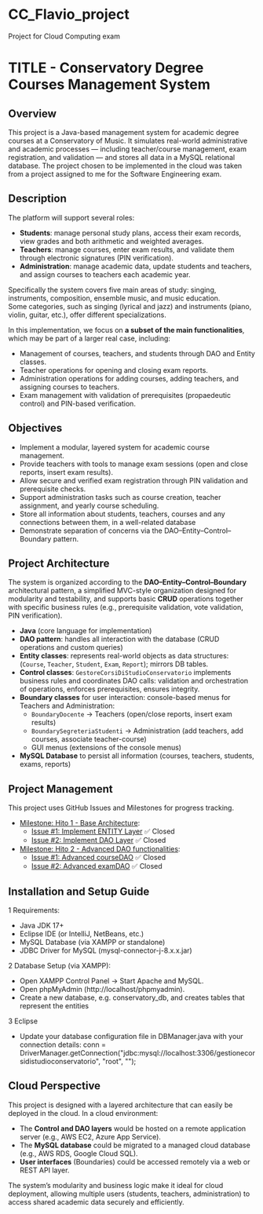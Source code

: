 # CC_Flavio_project
Project for Cloud Computing exam
 
# TITLE - Conservatory Degree Courses Management System

## Overview
This project is a Java-based management system for academic degree courses at a Conservatory of Music.
It simulates real-world administrative and academic processes — including teacher/course management, exam registration, and validation — and stores all data in a MySQL relational database.
The project chosen to be implemented in the cloud was taken from a project assigned to me for the Software Engineering exam.

## Description
The platform will support several roles:  
- **Students**: manage personal study plans, access their exam records, view grades and both arithmetic and weighted averages.   
- **Teachers**: manage courses, enter exam results, and validate them through electronic signatures (PIN verification).  
- **Administration**: manage academic data, update students and teachers, and assign courses to teachers each academic year.  

Specifically the system covers five main areas of study: singing, instruments, composition, ensemble music, and music education.  
Some categories, such as singing (lyrical and jazz) and instruments (piano, violin, guitar, etc.), offer different specializations. 

In this implementation, we focus on **a subset of the main functionalities**, which may be part of a larger real case, including:
- Management of courses, teachers, and students through DAO and Entity classes.
- Teacher operations for opening and closing exam reports.
- Administration operations for adding courses, adding teachers, and assigning courses to teachers.
- Exam management with validation of prerequisites (propaedeutic control) and PIN-based verification.
  
## Objectives
- Implement a modular, layered system for academic course management.
- Provide teachers with tools to manage exam sessions (open and close reports, insert exam results).  
- Allow secure and verified exam registration through PIN validation and prerequisite checks.  
- Support administration tasks such as course creation, teacher assignment, and yearly course scheduling.  
- Store all information about students, teachers, courses and any connections between them, in a well-related database
- Demonstrate separation of concerns via the DAO–Entity–Control–Boundary pattern.
  
## Project Architecture
The system is organized according to the **DAO–Entity–Control–Boundary** architectural pattern, a simplified MVC-style organization designed for modularity and testability, and supports basic **CRUD** operations together with specific business rules (e.g., prerequisite validation, vote validation, PIN verification).
- **Java** (core language for implementation)  
- **DAO pattern**: handles all interaction with the database (CRUD operations and custom queries)  
- **Entity classes**: represents real-world objects as data structures: (`Course`, `Teacher`, `Student`, `Exam`, `Report`); mirrors DB tables.   
- **Control classes**: `GestoreCorsiDiStudioConservatorio` implements business rules and coordinates DAO calls: validation and orchestration of operations, enforces prerequisites, ensures integrity.   
- **Boundary classes** for user interaction: console-based menus for Teachers and Administration:  
  - `BoundaryDocente` → Teachers (open/close reports, insert exam results)  
  - `BoundarySegreteriaStudenti` → Administration (add teachers, add courses, associate teacher-course)  
  - GUI menus (extensions of the console menus)
- **MySQL Database** to persist all information (courses, teachers, students, exams, reports)  

## Project Management
This project uses GitHub Issues and Milestones for progress tracking.
- [Milestone: Hito 1 - Base Architecture](https://github.com/Fjavio/CC_Flavio_project/milestone/1):
  - [Issue #1: Implement ENTITY Layer](https://github.com/Fjavio/CC_Flavio_project/issues/1) ✅ Closed
  - [Issue #2: Implement DAO Layer](https://github.com/Fjavio/CC_Flavio_project/issues/2) ✅ Closed
- [Milestone: Hito 2 - Advanced DAO functionalities](https://github.com/Fjavio/CC_Flavio_project/milestone/2):
  - [Issue #1: Advanced courseDAO](https://github.com/Fjavio/CC_Flavio_project/issues/1) ✅ Closed
  - [Issue #2: Advanced examDAO](https://github.com/Fjavio/CC_Flavio_project/issues/2) ✅ Closed

## Installation and Setup Guide
1 Requirements:
- Java JDK 17+
- Eclipse IDE (or IntelliJ, NetBeans, etc.)
- MySQL Database (via XAMPP or standalone)
- JDBC Driver for MySQL (mysql-connector-j-8.x.x.jar)

2 Database Setup (via XAMPP):
- Open XAMPP Control Panel → Start Apache and MySQL.
- Open phpMyAdmin (http://localhost/phpmyadmin).
- Create a new database, e.g. conservatory_db, and creates tables that represent the entities

3 Eclipse
- Update your database configuration file in DBManager.java with your connection details: conn = DriverManager.getConnection("jdbc:mysql://localhost:3306/gestionecorsidistudioconservatorio", "root", "");

## Cloud Perspective
This project is designed with a layered architecture that can easily be deployed in the cloud. In a cloud environment:
- The **Control and DAO layers** would be hosted on a remote application server (e.g., AWS EC2, Azure App Service).  
- The **MySQL database** could be migrated to a managed cloud database (e.g., AWS RDS, Google Cloud SQL).  
- **User interfaces** (Boundaries) could be accessed remotely via a web or REST API layer.  

The system’s modularity and business logic make it ideal for cloud deployment, allowing multiple users (students, teachers, administration) to access shared academic data securely and efficiently.


